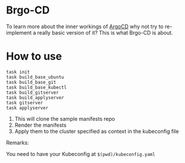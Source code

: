 # Brgo-CD
To learn more about the inner workings of [ArgoCD](https://argoproj.github.io/cd) why not try to re-implement a really basic version of it?
This is what Brgo-CD is about.


# How to use

```
task init
task build_base_ubuntu
task build_base_git
task build_base_kubectl
task build_gitserver
task build_applyserver
task gitserver
task applyserver
```

1. This will clone the sample manifests repo
1. Render the manifests
1. Apply them to the cluster specified as context in the kubeconfig file

Remarks:

You need to have your Kubeconfig at `$(pwd)/kubeconfig.yaml`
 
